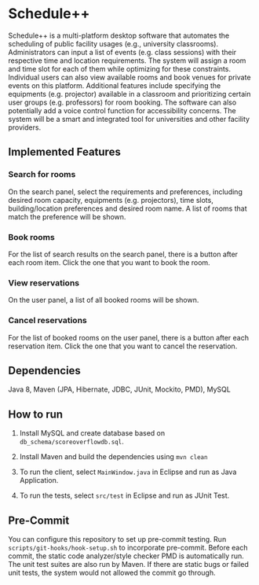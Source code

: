 # Schedule++

Schedule++ is a multi-platform desktop software that automates the scheduling of public facility usages (e.g., university classrooms). Administrators can input a list of events (e.g. class sessions) with their respective time and location requirements. The system will assign a room and time slot for each of them while optimizing for these constraints. Individual users can also view available rooms and book venues for private events on this platform. Additional features include specifying the equipments (e.g. projector) available in a classroom and prioritizing certain user groups (e.g. professors) for room booking. The software can also potentially add a voice control function for accessibility concerns. The system will be a smart and integrated tool for universities and other facility providers.

## Implemented Features

### Search for rooms

On the search panel, select the requirements and preferences, including desired room capacity, equipments (e.g. projectors), time slots, building/location preferences and desired room name. A list of rooms that match the preference will be shown.

### Book rooms

For the list of search results on the search panel, there is a button after each room item. Click the one that you want to book the room.

### View reservations

On the user panel, a list of all booked rooms will be shown.

### Cancel reservations

For the list of booked rooms on the user panel, there is a button after each reservation item. Click the one that you want to cancel the reservation.

## Dependencies
Java 8, Maven (JPA, Hibernate, JDBC, JUnit, Mockito, PMD), MySQL

## How to run

1) Install MySQL and create database based on ```db_schema/scoreoverflowdb.sql```.

2) Install Maven and build the dependencies using ```mvn clean```

3) To run the client, select ```MainWindow.java``` in Eclipse and run as Java Application.

4) To run the tests, select ```src/test``` in Eclipse and run as JUnit Test.

## Pre-Commit

You can configure this repository to set up pre-commit testing. Run ```scripts/git-hooks/hook-setup.sh``` to incorporate pre-commit. Before each commit, the static code analyzer/style checker PMD is automatically run. The unit test suites are also run by Maven. If there are static bugs or failed unit tests, the system would not allowed the commit go through.
